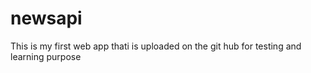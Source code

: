 # newsapi
This is my first web app thati is uploaded on the git hub for testing and learning purpose 

